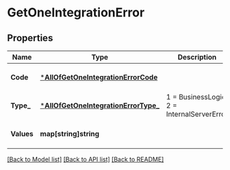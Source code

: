 # GetOneIntegrationError

## Properties
Name | Type | Description | Notes
------------ | ------------- | ------------- | -------------
**Code** | [***AllOfGetOneIntegrationErrorCode**](AllOfGetOneIntegrationErrorCode.md) |  | [optional] [default to null]
**Type_** | [***AllOfGetOneIntegrationErrorType_**](AllOfGetOneIntegrationErrorType_.md) |   1 &#x3D; BusinessLogic  2 &#x3D; InternalServerError | [optional] [default to null]
**Values** | **map[string]string** |  | [optional] [default to null]

[[Back to Model list]](../README.md#documentation-for-models) [[Back to API list]](../README.md#documentation-for-api-endpoints) [[Back to README]](../README.md)

